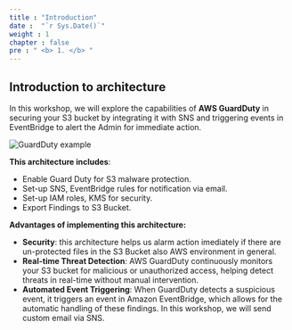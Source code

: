 ```yaml
---
title : "Introduction"
date :  "`r Sys.Date()`" 
weight : 1 
chapter : false
pre : " <b> 1. </b> "
---
```


## Introduction to architecture

In this workshop, we will explore the capabilities of **AWS GuardDuty** in securing your S3 bucket by integrating it with SNS and triggering events in EventBridge to alert the Admin for immediate action.

![GuardDuty example](/images/GD.png?featherlight=false&width=50pc)

**This architecture includes**:
- Enable Guard Duty for S3 malware protection.
- Set-up SNS, EventBridge rules for notification via email.
- Set-up IAM roles, KMS for security.
- Export Findings to S3 Bucket.

**Advantages of implementing this architecture:**
- **Security**: this architecture helps us alarm action imediately if there are un-protected files in the S3 Bucket also AWS environment in general.
- **Real-time Threat Detection**: AWS GuardDuty continuously monitors your S3 bucket for malicious or unauthorized access, helping detect threats in real-time without manual intervention.
- **Automated Event Triggering**: When GuardDuty detects a suspicious event, it triggers an event in Amazon EventBridge, which allows for the automatic handling of these findings. In this workshop, we will send custom email via SNS.